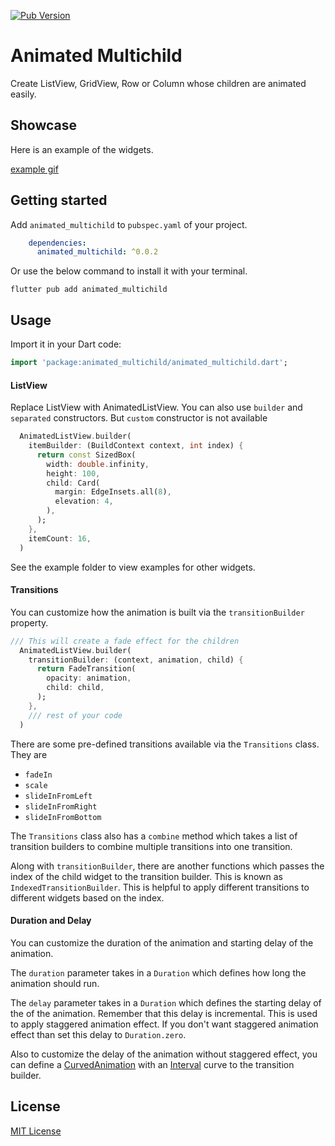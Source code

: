 [![Pub Version](https://img.shields.io/pub/v/animated_multichild?color=blueviolet)](https://pub.dev/packages/animated_multichild)

# Animated Multichild

Create ListView, GridView, Row or Column whose children are animated easily.

## Showcase

Here is an example of the widgets.

[example gif](./resources/showcase.gif)

## Getting started

Add `animated_multichild` to `pubspec.yaml` of your project.

```yaml
    dependencies:
      animated_multichild: ^0.0.2
```

Or use the below command to install it with your terminal.

```shell
flutter pub add animated_multichild
```

## Usage

Import it in your Dart code:

```dart
import 'package:animated_multichild/animated_multichild.dart';
```

#### ListView

Replace ListView with AnimatedListView. You can also use `builder` and `separated` constructors. But 
`custom` constructor is not available

```dart
  AnimatedListView.builder(
    itemBuilder: (BuildContext context, int index) {
      return const SizedBox(
        width: double.infinity,
        height: 100,
        child: Card(
          margin: EdgeInsets.all(8),
          elevation: 4,
        ),
      );
    },
    itemCount: 16,
  )
```

See the example folder to view examples for other widgets.

#### Transitions

You can customize how the animation is built via the `transitionBuilder` property.

```dart
/// This will create a fade effect for the children
  AnimatedListView.builder(
    transitionBuilder: (context, animation, child) {
      return FadeTransition(
        opacity: animation,
        child: child,
      );
    },
    /// rest of your code
  )
```

There are some pre-defined transitions available via the `Transitions` class. They are

- `fadeIn`
- `scale`
- `slideInFromLeft`
- `slideInFromRight`
- `slideInFromBottom`

The `Transitions` class also has a `combine` method which takes a list of transition builders to combine
multiple transitions into one transition.

Along with `transitionBuilder`, there are another functions which passes the index of the child widget
to the transition builder. This is known as `IndexedTransitionBuilder`. This is helpful to apply different 
transitions to different widgets based on the index.

#### Duration and Delay

You can customize the duration of the animation and starting delay of the animation.

The `duration` parameter takes in a `Duration` which defines how long the animation should run.

The `delay` parameter takes in a `Duration` which defines the starting delay of the of the animation. 
Remember that this delay is incremental. This is used to apply staggered animation effect. If you don't 
want staggered animation effect than set this delay to `Duration.zero`.

Also to customize the delay of the animation without staggered effect, you can define a 
[CurvedAnimation](https://api.flutter.dev/flutter/animation/CurvedAnimation-class.html) with an 
[Interval](https://api.flutter.dev/flutter/animation/Interval-class.html) curve to the transition builder.

## License

[MIT License](https://github.com/sushmoyr/animated_multichild/blob/main/LICENSE)
